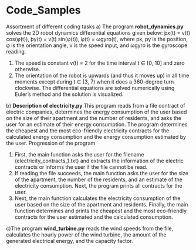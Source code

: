 # Code_Samples
Assortment of different coding tasks
a)	The program **robot_dynamics.py** solves the 2D robot dynamics differential equations given below:
̇px(t) = v(t) cos(φ(t)),
̇py(t) = v(t) sin(φ(t)),
̇φ(t) = ωgyro(t),
where px, py is the position, φ is the orientation angle, v is the speed input, and ωgyro is the gyroscope reading.
1)	The speed is constant v(t) = 2 for the time interval t ∈ [0, 10] and zero otherwise.
2)	The orientation of the robot is upwards (and thus it moves up) in all time moments except during t ∈ [3, 7) when it does a 360-degree turn clockwise.
The differential equations are solved numerically using Euler’s method and the solution is visualized.

b)	**Description of electricity.py**
This program reads from a file contract of electric companies, determines the energy consumption of the user based on the size of their apartment and the number of residents, and asks the user for an estimate of their energy consumption. The program determines the cheapest and the most eco-friendly electricity contracts for the calculated energy consumption and the energy consumption estimated by the user.
Progression of the program
1.	First, the main function asks the user for the filename (electricity_contracts_1.txt) and extracts the information of the electric contracts or informs the user if the file cannot be read. 
2.	If reading the file succeeds, the main function asks the user for the size of the apartment, the number of the residents, and an estimate of the electricity consumption. Next, the program prints all contracts for the user. 
3.	Next, the main function calculates the electricity consumption of the user based on the size of the apartment and residents. Finally, the main function determines and prints the cheapest and the most eco-friendly contracts for the user estimated and the calculated consumption. 

c)The program **wind_turbine.py** reads the wind speeds from the file, calculates the hourly power of the wind turbine, the amount of the generated electrical energy, and the capacity factor.
